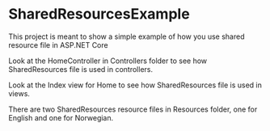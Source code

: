# SharedResourcesExample
This project is meant to show a simple example of how you use shared resource file in ASP.NET Core

Look at the HomeController in Controllers folder to see how SharedResources file is used in controllers.

Look at the Index view for Home to see how SharedResources file is used in views.

There are two SharedResources resource files in Resources folder, one for English and one for Norwegian.
